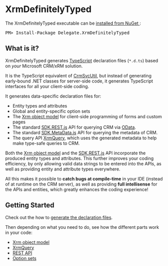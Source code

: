 XrmDefinitelyTyped
======================


<div class="row">
  <div class="span1"></div>
  <div class="span6">
    <div class="well well-small" id="nuget">
      The XrmDefinitelyTyped executable can be 
      <a href="https://nuget.org/packages/Delegate.XrmDefinitelyTyped">
        installed from NuGet
      </a>:
      <pre>PM> Install-Package Delegate.XrmDefinitelyTyped</pre>
    </div>
  </div>
  <div class="span1"></div>
</div>


What is it?
-----------

XrmDefinitelyTyped generates [TypeScript](http://www.typescriptlang.org/) 
declaration files (`*.d.ts`) based on *your* Microsoft CRM/xRM solution.

It is the TypeScript equivalent of [CrmSvcUtil][crmsvcutil], but instead of 
generating early-bound .NET classes for server-side code, it generates 
TypeScript interfaces for all your client-side coding.

It generates data-specific declaration files for:

  * Entity types and attributes
  * Global and entity-specific option sets
  * The [Xrm object model][xrm] for client-side programming of forms and custom 
    pages
  * The standard [SDK.REST.js][rest] API for querying CRM via [OData][odata].
  * The standard [SDK.MetaData.js][metadata] API for querying the metadata of 
    CRM.
  * The query API [XrmQuery][xrmquery], which uses the generated metadata to help
    make type-safe queries to CRM.


Both the [Xrm object model][xrm] and the [SDK.REST.js][rest] API incorporate 
the produced entity types and attributes.
This further improves your coding efficiency, by only allowing valid
data strings to be entered into the APIs, as well as providing entity and 
attribute types everywhere.


All this makes it possible to **catch bugs at compile-time** in your IDE 
(instead of at runtime on the CRM server), as well as providing 
**full intellisense** for the APIs and entities, which greatly enhances 
the coding experience!

  [xrm]: https://msdn.microsoft.com/en-us/library/gg328255.aspx
  [rest]: https://msdn.microsoft.com/en-us/library/gg334427.aspx#BKMK_SDKREST
  [metadata]: https://msdn.microsoft.com/en-us/library/gg594428.aspx
  [odata]: http://www.odata.org/documentation/odata-version-2-0/uri-conventions/
  [crmsvcutil]: https://msdn.microsoft.com/en-us/library/gg327844.aspx

Getting Started
---------------

Check out the how to [generate the declaration files](tool-usage.html).

Then depending on what you need to do, see how the different parts work in your 
code:

  * [Xrm object model](xrm-dts-usage.html)
  * [XrmQuery][xrmquery]
  * [REST API](rest-dts-usage.html)
  * [Option sets](os-dts-usage.html)

[xrmquery]: xrmquery-usage.html

